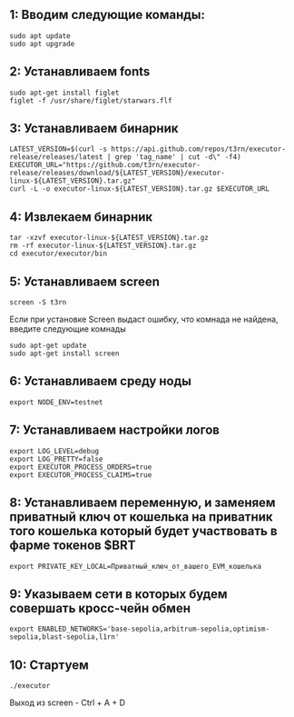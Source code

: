## 1: Вводим следующие команды:
```
sudo apt update
sudo apt upgrade
```
## 2: Устанавливаем fonts
```
sudo apt-get install figlet
figlet -f /usr/share/figlet/starwars.flf
```
## 3: Устанавливаем бинарник 
```
LATEST_VERSION=$(curl -s https://api.github.com/repos/t3rn/executor-release/releases/latest | grep 'tag_name' | cut -d\" -f4)
EXECUTOR_URL="https://github.com/t3rn/executor-release/releases/download/${LATEST_VERSION}/executor-linux-${LATEST_VERSION}.tar.gz"
curl -L -o executor-linux-${LATEST_VERSION}.tar.gz $EXECUTOR_URL
```
## 4: Извлекаем бинарник 
```
tar -xzvf executor-linux-${LATEST_VERSION}.tar.gz
rm -rf executor-linux-${LATEST_VERSION}.tar.gz
cd executor/executor/bin
```
## 5: Устанавливаем screen 
```
screen -S t3rn
```
Если при установке Screen выдаст ошибку, что комнада не найдена, введите следующие комнады
```
sudo apt-get update
sudo apt-get install screen
```
## 6: Устанавливаем среду ноды
```
export NODE_ENV=testnet
```
## 7: Устанавливаем настройки логов
```
export LOG_LEVEL=debug
export LOG_PRETTY=false
export EXECUTOR_PROCESS_ORDERS=true
export EXECUTOR_PROCESS_CLAIMS=true
```
## 8: Устанавливаем переменную, и заменяем приватный ключ от кошелька на приватник того кошелька который будет участвовать в фарме токенов $BRT
```
export PRIVATE_KEY_LOCAL=Приватный_ключ_от_вашего_EVM_кошелька
```
## 9: Указываем сети в которых будем совершать кросс-чейн обмен
```
export ENABLED_NETWORKS='base-sepolia,arbitrum-sepolia,optimism-sepolia,blast-sepolia,l1rn'
```
## 10: Стартуем
```
./executor
```
Выход из screen - Ctrl + A + D
```
